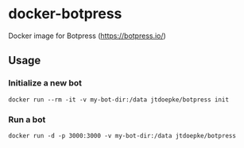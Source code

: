 # docker-botpress
Docker image for Botpress (https://botpress.io/)

## Usage

### Initialize a new bot

`docker run --rm -it -v my-bot-dir:/data jtdoepke/botpress init`


### Run a bot

`docker run -d -p 3000:3000 -v my-bot-dir:/data jtdoepke/botpress`
